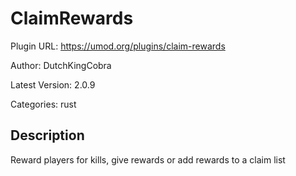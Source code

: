 # ClaimRewards

Plugin URL: https://umod.org/plugins/claim-rewards

Author: DutchKingCobra

Latest Version: 2.0.9

Categories: rust

## Description

Reward players for kills, give rewards or add rewards to a claim list
